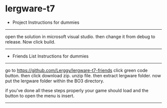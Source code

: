 # lergware-t7

- Project Instructions for dummies 
______________________________________________________________________________________________________________

open the solution in microsoft visual studio.
then change it from debug to release.
Now click build.
______________________________________________________________________________________________________________


- Friends List Instructions for dummies 
______________________________________________________________________________________________________________

go to https://github.com/Lerggy/lergware-t7-friends
click green code button.
then click download zip.
unzip file.
then extract lergware folder.
now put the lergware folder within the BO3 directory.

if you've done all these steps properly your game should load and the button to open the menu is insert.
______________________________________________________________________________________________________________
